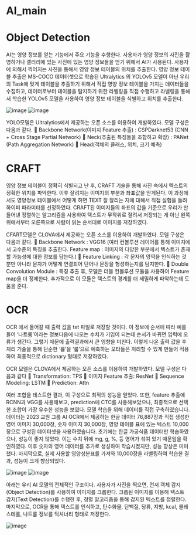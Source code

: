 # AI_main

# Object Detection
AI는 영양 정보를 얻는 기능에서 주요 기능을 수행한다. 사용자가 영양 정보의 사진을 촬영하거나 갤러리에 있는 사진에 있는 영양 정보들을 얻기 위해서 AI가 사용된다. 사용자에 의해서 찍어지는 사진을 통해서 영양 정보 테이블의 위치를 추출한다. 영양 정보 테이블 추출은 MS-COCO 데이터셋으로 학습된 Ultralytics 의 YOLOv5 모델이 아닌 우리의 Task에 맞게 테이블을 추출하기 위해서 직접 영양 정보 테이블을 가지는 데이터들을 수집하고, 데이터로부터 테이블을 탐지하기 위한 라벨링을 직접 수행하고 라벨링을 통해서 학습한 YOLOv5 모델을 사용하여 영양 정보 테이블을 식별하고 위치를 추출한다. 

![image](https://github.com/neoman-omyeon-go/AI_main/assets/97443033/7f2c554f-bd85-49d8-a18f-a10cf593dd58)
![image](https://github.com/neoman-omyeon-go/AI_main/assets/97443033/254c3d9a-4e6e-4d39-9f5b-0b7d5e13ee48)

YOLO모델은 Ultralytics에서 제공하는 오픈 소스를 이용하여 개발하였다. 모델 구성은 다음과 같다.
	Backbone Network(이미지 Feature 추출) : CSPDarknet53 (CNN + Cross Stage Partial Network)
	Neck(추출된 특징들을 조합하고 확장) : PANet (Path Aggregation Network)
	Head(객체의 클래스, 위치, 크기 예측)

# CRAFT
영양 정보 테이블이 정확히 식별되고 난 후, CRAFT 기술을 통해 사진 속에서 텍스트의 정확한 위치를 파악한다. 이후 잘려지는 이미지의 부분과 좌표값을 얻게된다. 이 과정에서도 영양정보 테이블에서 어떻게 하면 TEXT 잘 잘리는 지에 대해서 직접 실험을 돌려 하이퍼 파라미터를 선정하였다. CRAFT된 이미지들의 좌표의 값을 기준으로 우리가 만들어낸 정렬하는 알고리즘을 사용하여 텍스트가 무작위로 잘려서 저장되는 게 아닌 왼쪽위에서부터 오른쪽으로 사람이 읽는 순서대로 이미지를 저장하였다. 

CFART모델은 CLOVA에서 제공하는 오픈 소스를 이용하여 개발하였다. 모델 구성은 다음과 같다.
	Backbone Network : VGG16 (여러 컨볼루션 레이어를 통해 이미지에서 고수준의 특징을 추출한다. Feature map : 이미지의 다양한 부분에서 텍스트가 존재할 가능성에 대한 정보를 담는다.)
	Feature Linking : 각 문자의 영역을 인식하는 것뿐만 아니라 문자가 어떻게 연결되어 단어나 문장을 형성하는지를 탐지한다.
	Double Convolution Module : 특징 추출 후, 모델은 더블 컨볼루션 모듈을 사용하여 Feature map을 더 정제한다. 추가적으로 이 모듈은 텍스트의 경계를 더 세밀하게 파악하는데 도움을 준다.

# OCR
OCR 에서 들어갈 때 출력 값을 txt 파일로 저장할 것이다. 이 정보에 순서에 따라 예를들어 ‘나트륨’이라는 정보다음에 나오는 수치가 기입이 되는데 순서가 바뀌면 입력에 오류가 생긴다. 그렇기 때문에 출력결과에서 큰 영향을 미친다.
이렇게 나온 출력 값을 후처리 기술을 통해 단순한 ‘륨’을 ‘룸’으로 예측하는 오타들은 처리할 수 있게 만들어 적용하여 최종적으로 dictionary 형태로 저장하였다.

OCR 모델은 CLOVA에서 제공하는 오픈 소스를 이용하여 개발하였다. 모델 구성은 다음과 같다
	Transformation: TPS
	이미지 Feature 추출: ResNet
	Sequence Modeling: LSTM
	Prediction: Attn

여러 조합을 테스트한 결과, 이 구성으로 최적의 성능을 얻었다. 또한, feature 추출에 RCNN과 VGG를 사용해보고, prediction에 CTC를 사용해보았으나, 최종적으로 선택한 조합이 가장 우수한 성능을 보였다.
모델 학습을 위해 데이터를 직접 구축하였습니다. 데이터는 2023 교원 그룹 AI OCR에서 제공하는 한글 데이터 76,887장과 직접 생성한 영어 이미지 30,000장, 숫자 이미지 30,000장, 영양 테이블 표에 있는 텍스트 10,000장으로 구성된 데이터셋을 사용하였습니다. 초기에는 한글 가공식품 데이터만 학습하였으나, 성능이 좋지 않았다. 이는 수치 뒤에 mg, g, %, 등 영어가 섞여 있기 때문임을 확인하였다. 이후 숫자와 영어 데이터를 추가로 생성하여 학습시켰지만, 성능 향상은 미미했다.
마지막으로, 실제 사용할 영양성분표를 가져와 10,000장을 라벨링하여 학습한 결과, 성능이 크게 향상되었다.

![image](https://github.com/neoman-omyeon-go/AI_main/assets/97443033/33835cc3-15c8-4bdc-bc3a-85098ea1dadd)
![image](https://github.com/neoman-omyeon-go/AI_main/assets/97443033/be4bc208-52a1-4dd1-b9a0-d7f5c5f51245)

아래는 우리 AI 모델의 전체적인 구조이다. 사용자가 사진을 찍으면, 먼저 객체 감지(Object Detection)를 사용하여 이미지를 크롭한다. 크롭된 이미지를 이용해 텍스트 감지(Text Detection)를 수행한 후, 정렬 알고리즘을 통해 감지된 텍스트를 정렬한다. 마지막으로, OCR을 통해 텍스트를 인식하고, 탄수화물, 단백질, 당류, 지방, kcal, 콜레스테롤, 나트륨 정보를 딕셔너리 형태로 저장한다.

![image](https://github.com/neoman-omyeon-go/AI_main/assets/97443033/49a7ca8d-87de-4981-8aa5-57e055cb8a21)




